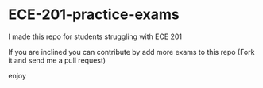 # ECE-201-practice-exams
I made this repo for students struggling with ECE 201 

If you are inclined you can contribute by add more exams to this repo (Fork it and send me a pull request)

enjoy
